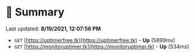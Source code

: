 # 📖 Summary
Last updated: **8/19/2021, 12:07:56 PM**

- `GET` [https://uptimerfree.tk](https://uptimerfree.tk) - **Up** (5899ms)
- `GET` [https://monitoruptimer.tk](https://monitoruptimer.tk) - **Up** (534ms)
